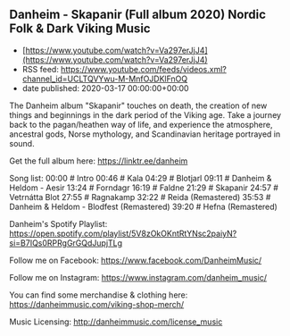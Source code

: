 ## Danheim - Skapanir (Full album 2020) Nordic Folk & Dark Viking Music
 - [https://www.youtube.com/watch?v=Va297erJjJ4](https://www.youtube.com/watch?v=Va297erJjJ4)
 - RSS feed: https://www.youtube.com/feeds/videos.xml?channel_id=UCLTQVYwu-M-MnfOJDKlFnOQ
 - date published: 2020-03-17 00:00:00+00:00

The Danheim album "Skapanir" touches on death, the creation of new things and beginnings in the dark period of the Viking age. 
Take a journey back to the pagan/heathen way of life, and experience the atmosphere,  ancestral gods, Norse mythology, and Scandinavian heritage portrayed in sound. 

Get the full album here:
https://linktr.ee/danheim

Song list:
00:00 # Intro
00:46 # Kala
04:29 # Blotjarl
09:11 # Danheim & Heldom - Aesir
13:24 # Forndagr
16:19 # Faldne
21:29 # Skapanir
24:57 # Vetrnátta Blot
27:55 # Ragnakamp
32:22 # Reida (Remastered)
35:53 # Danheim & Heldom - Blodfest (Remastered)
39:20 # Hefna (Remastered)


Danheim's Spotify Playlist:
https://open.spotify.com/playlist/5V8zOkOKntRtYNsc2paiyN?si=B7IQs0RPRgGrGQdJupjTLg

Follow me on Facebook:
https://www.facebook.com/DanheimMusic/

Follow me on Instagram:
https://www.instagram.com/danheim_music/

You can find some merchandise & clothing here:
https://danheimmusic.com/viking-shop-merch/

Music Licensing:
http://danheimmusic.com/license_music

